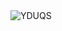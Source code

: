 <style>
    .container {{
        position: relative;
        text-align: center;
    }}

    .imagem {{
        width: 50px;
        height: 50px;
        border-radius: 40px;
    }}
</style>
<div class="container">
    <img class="imagem" src="https://yt3.googleusercontent.com/Zw6DksF6r6iGrKd2_IoqY93NXDtvS6D-8qWfUjw8ImZvA39QrUUQw4f2cFnA7y39-Oy8GFAn=s176-c-k-c0x00ffffff-no-rj" alt="YDUQS">
</div>